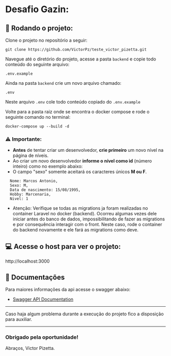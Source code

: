 
# Desafio Gazin:

## 🔧 Rodando o projeto:

Clone o projeto no repositório a seguir:
```
git clone https://github.com/VictorPz/teste_victor_pizetta.git
```

Navegue até o diretório do projeto, acesse a pasta `backend` e copie todo conteúdo do seguinte arquivo:

```
.env.example
```

Ainda na pasta `backend` crie um novo arquivo chamado:

```
.env
```

Neste arquivo `.env` cole todo conteúdo copiado do `.env.example`

Volte para a pasta raiz onde se encontra o docker compose e rode o seguinte comando no terminal:

```
docker-compose up --build -d
```

### ⚠️ Importante:

 - **Antes** de tentar criar um desenvolvedor, **crie primeiro** um novo nível na página de níveis.
- Ao criar um novo desenvolvedor **informe o nível como id** (número inteiro) como no exemplo abaixo:
- O campo "sexo" somente aceitará os caracteres únicos **M ou F**.

```
  Nome: Marcos Antonio,
  Sexo: M,
  Data de nascimento: 15/08/1995,
  Hobby: Marcenaria,
  Nivel: 1
```
- Atenção: Verifique se todas as migrations ja foram realizadas no container Laravel no docker (backend). Ocorreu algumas vezes dele iniciar antes do banco de dados, impossibilitando de fazer as migrations e por consequência interagir com o front. Neste caso, rode o container do backend novamente e ele fará as migrations como deve.

## 💻 Acesse o host para ver o projeto:

http://localhost:3000

## 📃 Documentações

Para maiores informações da api acesse o swagger abaixo:

- [Swagger API Documentation](https://app.swaggerhub.com/apis-docs/VictorPizetta/Desafio_Gazin/1.0.0#/)

---

Caso haja algum problema durante a execução do projeto fico a disposição para auxiliar.

---

### Obrigado pela oportunidade!
Abraços, Victor Pizetta.